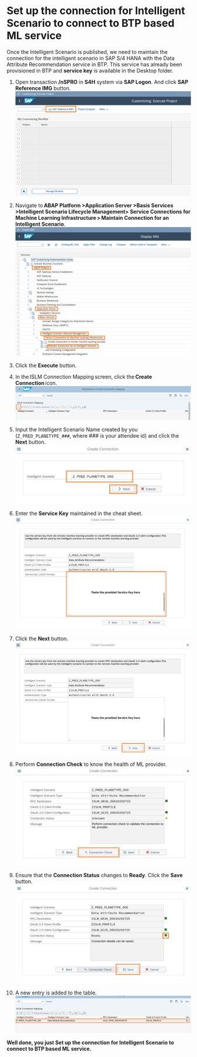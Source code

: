 # Set up the connection for Intelligent Scenario to connect to BTP based ML service

Once the Intelligent Scenario is published, we need to maintain the connection for the intelligent scenario in SAP S/4 HANA with the Data Attribute Recommendation service in BTP. This service has already been provisioned in BTP and **service key** is available in the Desktop folder.

1. Open transaction **/nSPRO** in **S4H** system via **SAP Logon**. And click **SAP Reference IMG** button.
   ![](./images/22.png)

2. Navigate to **ABAP Platform >Application Server >Basis Services >Intelligent Scenario Lifecycle Management> Service Connections for Machine Learning Infrastructure > Maintain Connection for an Intelligent Scenario**.
   ![](./images/23.png)

3. Click the **Execute** button. <br/>
   [](./images/24.png)

4. In the ISLM Connection Mapping screen, click the **Create Connection** icon.
   ![](./images/create14.png)

5. Input the Intelligent Scenario Name created by you (`Z_PRED_PLANETYPE_###`, where ### is your attendee id) and click the **Next** button.
   ![](./images/create8.png)

6. Enter the **Service Key** maintained in the cheat sheet.
   ![](./images/create9.png)

7. Click the **Next** button.
   ![](./images/create10.png)

8. Perform **Connection Check** to know the health of ML provider.
   ![](./images/create11.png)

9. Ensure that the **Connection Status** changes to **Ready**. Click the **Save** button.
   ![](./images/create12.png)

10. A new entry is added to the table.
    ![](./images/create13.png)

**Well done, you just Set up the connection for Intelligent Scenario to connect to BTP based ML service.**

